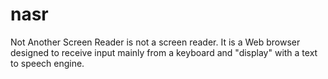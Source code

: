 # nasr

Not Another Screen Reader is not a screen reader. It is a Web browser designed to receive input mainly from a keyboard and "display" with a text to speech engine.
